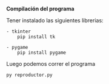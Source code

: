 **Compilación del programa**

Tener instalado las siguientes librerias:
    
    - tkinter
        pip install tk

    - pygame
        pip install pygame

Luego podemos correr el programa
    
    py reproductor.py